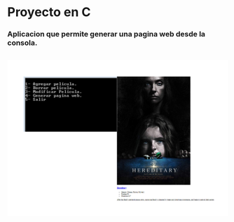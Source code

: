# Proyecto en C

### Aplicacion que permite generar una pagina web desde la consola.

##

![](/captura/TP3.png)
